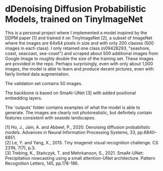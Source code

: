 # dDenoising Diffusion Probabilistic Models, trained on TinyImageNet

This is a personal project where I implemented a model inspired by the DDPM paper [1] and trained it on TinyImageNet [2], a subset of ImageNet
where the images are 64x64 pixels in size and with only 200 classes (500 images in each class). I only retained one class (n09428293, "seashore,
coast, seacoast, sea-coast") and scraped about 500 additional images from Google Image to roughly double the size of the training set. These images are provided 
in the repo. Perhaps surprisingly, even with only about 1,000 images, the model is able to learn and produce decent pictures, even with fairly limited data augmentation.

The validation set contains 50 images.

The backbone is based on SmaAt-UNet \[3\] with added positional embedding layers.

The 'outputs' folder contains examples of what the model is able to generate. The images are clearly not photorealistic, but definitely contain features consistent with 
seaside landscapes.

\[1\] Ho, J., Jain, A. and Abbeel, P., 2020. Denoising diffusion probabilistic models. Advances in Neural Information Processing Systems, 33, pp.6840–6851.  
\[2\] Le, Y. and Yang, X., 2015. Tiny imagenet visual recognition challenge. CS 231N, 7(7), p.3.  
\[3\] Trebing, K., Staǹczyk, T. and Mehrkanoon, S., 2021. SmaAt-UNet: Precipitation nowcasting using a small attention-UNet architecture. 
Pattern Recognition Letters, 145, pp.178-186.

